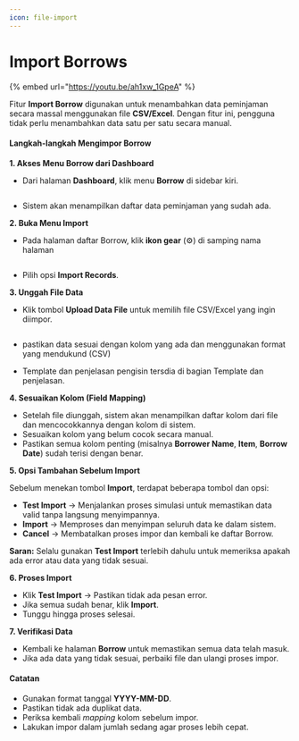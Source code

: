```yaml
---
icon: file-import
---
```


# Import Borrows

{% embed url="https://youtu.be/ah1xw_1GpeA" %}

Fitur **Import Borrow** digunakan untuk menambahkan data peminjaman secara massal menggunakan file **CSV/Excel**. Dengan fitur ini, pengguna tidak perlu menambahkan data satu per satu secara manual.

#### Langkah-langkah Mengimpor Borrow <a href="#langkah-langkah-mengimpor-borrow" id="langkah-langkah-mengimpor-borrow"></a>

**1. Akses Menu Borrow dari Dashboard**

*   Dari halaman **Dashboard**, klik menu **Borrow** di sidebar kiri.



    <figure><img src="https://document-management-system-1.gitbook.io/document-management-system/~gitbook/image?url=https%3A%2F%2F1011768869-files.gitbook.io%2F%7E%2Ffiles%2Fv0%2Fb%2Fgitbook-x-prod.appspot.com%2Fo%2Fspaces%252FLEturytqtHGPsYdglHaB%252Fuploads%252Fan4TjqPAX1iq3FgQVldz%252Fimage.png%3Falt%3Dmedia%26token%3D6b45084a-b38d-4f24-bf07-ef80868ed0bc&#x26;width=768&#x26;dpr=4&#x26;quality=100&#x26;sign=f549a928&#x26;sv=2" alt=""><figcaption></figcaption></figure>
* Sistem akan menampilkan daftar data peminjaman yang sudah ada.

**2. Buka Menu Import**

*   Pada halaman daftar Borrow, klik **ikon gear** (⚙️) di samping nama halaman



    <figure><img src="https://document-management-system-1.gitbook.io/document-management-system/~gitbook/image?url=https%3A%2F%2F1011768869-files.gitbook.io%2F%7E%2Ffiles%2Fv0%2Fb%2Fgitbook-x-prod.appspot.com%2Fo%2Fspaces%252FLEturytqtHGPsYdglHaB%252Fuploads%252F1CWrLO9L6UK7HGe3ADsd%252Fimage.png%3Falt%3Dmedia%26token%3Df1621f14-ac77-41e2-9d34-4bf389a49208&#x26;width=768&#x26;dpr=4&#x26;quality=100&#x26;sign=d64afa1c&#x26;sv=2" alt=""><figcaption></figcaption></figure>
* Pilih opsi **Import Records**.

**3. Unggah File Data**

*   Klik tombol **Upload Data File** untuk memilih file CSV/Excel yang ingin diimpor.



    <figure><img src="https://document-management-system-1.gitbook.io/document-management-system/~gitbook/image?url=https%3A%2F%2F1011768869-files.gitbook.io%2F%7E%2Ffiles%2Fv0%2Fb%2Fgitbook-x-prod.appspot.com%2Fo%2Fspaces%252FLEturytqtHGPsYdglHaB%252Fuploads%252FOshDR5f1Bv20YEjdl6he%252Fimage.png%3Falt%3Dmedia%26token%3D53e8e849-31da-4442-b770-68a1b01418bb&#x26;width=768&#x26;dpr=4&#x26;quality=100&#x26;sign=69e5a37&#x26;sv=2" alt=""><figcaption></figcaption></figure>
* pastikan data sesuai dengan kolom yang ada dan menggunakan format yang mendukund (CSV)
* Template dan penjelasan pengisin tersdia di bagian Template dan penjelasan.

**4. Sesuaikan Kolom (Field Mapping)**

* Setelah file diunggah, sistem akan menampilkan daftar kolom dari file dan mencocokkannya dengan kolom di sistem.
* Sesuaikan kolom yang belum cocok secara manual.
* Pastikan semua kolom penting (misalnya **Borrower Name**, **Item**, **Borrow Date**) sudah terisi dengan benar.

**5. Opsi Tambahan Sebelum Import**

Sebelum menekan tombol **Import**, terdapat beberapa tombol dan opsi:

* **Test Import** → Menjalankan proses simulasi untuk memastikan data valid tanpa langsung menyimpannya.
* **Import** → Memproses dan menyimpan seluruh data ke dalam sistem.
* **Cancel** → Membatalkan proses impor dan kembali ke daftar Borrow.

**Saran:** Selalu gunakan **Test Import** terlebih dahulu untuk memeriksa apakah ada error atau data yang tidak sesuai.

**6. Proses Import**

* Klik **Test Import** → Pastikan tidak ada pesan error.
* Jika semua sudah benar, klik **Import**.
* Tunggu hingga proses selesai.

**7. Verifikasi Data**

* Kembali ke halaman **Borrow** untuk memastikan semua data telah masuk.
* Jika ada data yang tidak sesuai, perbaiki file dan ulangi proses impor.

#### Catatan <a href="#catatan" id="catatan"></a>

* Gunakan format tanggal **YYYY-MM-DD**.
* Pastikan tidak ada duplikat data.
* Periksa kembali _mapping_ kolom sebelum impor.
* Lakukan impor dalam jumlah sedang agar proses lebih cepat.

[\
](https://document-management-system-1.gitbook.io/document-management-system/panduan-penggunaan-modul/export-and-import-data-modul/import-transfer)
